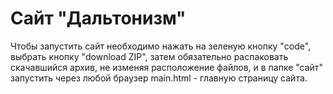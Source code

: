 # Сайт "Дальтонизм"
Чтобы запустить сайт необходимо нажать на зеленую кнопку "code", выбрать кнопку "download ZIP", затем обязательно распаковать скачавшийся архив, не изменяя расположение файлов, и в папке "сайт" запустить через любой браузер main.html - главную страницу сайта.
